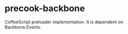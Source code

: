 precook-backbone
================

CoffeeScript preloader implementation. It is dependent on Backbone.Events.